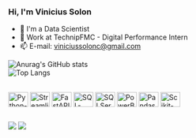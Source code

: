 ### Hi, I'm Vinicius Solon

- 🔭 I'm a Data Scientist
- 🌱 Work at TechnipFMC - Digital Performance Intern
- 📫 E-mail: viniciussolonc@gmail.com

![Anurag's GitHub stats](https://github-readme-stats.vercel.app/api?username=ViniciusSolon&show_icons=true&theme=transparent)  
![Top Langs](https://github-readme-stats.vercel.app/api/top-langs/?username=ViniciusSolon&layout=compact&theme=transparent)

<div style="display: inline_block"><br>
  <img align="center" alt="Python-Icon" height="30" width="40" src="https://cdn.jsdelivr.net/gh/devicons/devicon/icons/python/python-original.svg" />
  <img align="center" alt="Streamlit-Icon" height="30" width="40" src="https://cdn.jsdelivr.net/gh/devicons/devicon/icons/streamlit/streamlit-original.svg" />
  <img align="center" alt="FastAPI-Icon" height="30" width="40" src="https://cdn.jsdelivr.net/gh/devicons/devicon/icons/fastapi/fastapi-original.svg" />
  <img align="center" alt="SQL-Icon" height="30" width="40" src="https://cdn.jsdelivr.net/gh/devicons/devicon/icons/postgresql/postgresql-original-wordmark.svg" />
  <img align="center" alt="SQLServer-Icon" height="30" width="40" src="https://github.com/microsoft/sql-server-samples/blob/master/samples/SQL%20Server%20Management%20Studio%20(SSMS)%20Logo%20for%20SQL%20Server%20Management%20Studio.png" />
  <img align="center" alt="PowerBI-Icon" height="30" width="40" src="https://github.com/Microsoft/PowerBI-Images/blob/master/powerbi-logo.png" />
  <img align="center" alt="Pandas-Icon" height="30" width="40" src="https://cdn.jsdelivr.net/gh/devicons/devicon/icons/pandas/pandas-original.svg" />
  <img align="center" alt="Scikit-learn-Icon" height="30" width="40" src="https://github.com/scikit-learn/blog/blob/main/assets/images/scikit-learn-logo.png" />
</div>


##

<div> 
  <a href = "mailto:viniciussolonc@gmail.com"><img src="https://img.shields.io/badge/-Gmail-%23333?style=for-the-badge&logo=gmail&logoColor=white" target="_blank"></a>
  <a href="https://www.linkedin.com/in/viniciussolon" target="_blank"><img src="https://img.shields.io/badge/-LinkedIn-%230077B5?style=for-the-badge&logo=linkedin&logoColor=white" target="_blank"></a>
</div>

